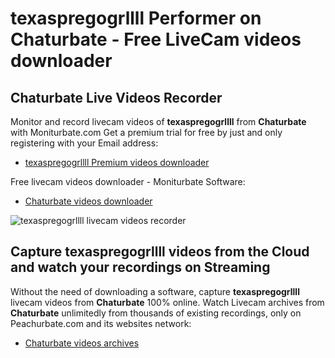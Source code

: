 # texaspregogrllll Performer on Chaturbate - Free LiveCam videos downloader

## Chaturbate Live Videos Recorder

Monitor and record livecam videos of **texaspregogrllll** from **Chaturbate** with Moniturbate.com
Get a premium trial for free by just and only registering with your Email address:
* [texaspregogrllll Premium videos downloader](https://moniturbate.com/request-demo-licence-key.html)

Free livecam videos downloader - Moniturbate Software:
* [Chaturbate videos downloader](https://moniturbate.com/moniturbate-download-software.html)

![texaspregogrllll livecam videos recorder](https://peachurnet.com/templates/moniturbate-software.png)


## Capture texaspregogrllll videos from the Cloud and watch your recordings on Streaming

Without the need of downloading a software, capture **texaspregogrllll** livecam videos from **Chaturbate** 100% online.
Watch Livecam archives from **Chaturbate** unlimitedly from thousands of existing recordings, only on Peachurbate.com and its websites network:
* [Chaturbate videos archives](https://peachurnet.com/)